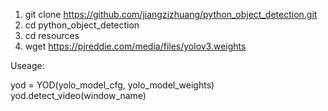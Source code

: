 1) git clone https://github.com/jiangzizhuang/python_object_detection.git
2) cd python_object_detection
3) cd resources
4) wget https://pjreddie.com/media/files/yolov3.weights

Useage:

yod = YOD(yolo_model_cfg, yolo_model_weights)
yod.detect_video(window_name)